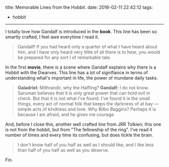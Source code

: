 title: Memorable Lines from the Hobbit.
date: 2016-02-11 22:42:12
tags:
  - hobbit
---

I totally love how Gandalf is introduced in the **book**. This line has been so smartly crafted, I feel awe everytime I read it.
> Gandalf! If you had heard only a quarter of what I have heard about him, and I have only heard very little of all there is to hear, you would be prepared for any sort I of remarkable tale.

In the first **movie**, there is a scene where Gandalf explains why there is a Hobbit with the Dwarves. This line has a lot of signifiance in terms of understanding what's important in life, the power of mundane daily tasks.

> **Galadriel:** Mithrandir, why the Halfling?
> **Gandalf:** I do not know. Saruman believes that it is only great power that can hold evil in check. But that it is not what I’ve found. I’ve found it is the small things, every act of normal folk that keeps the darkness of at bay — simple acts of kindness and love. Why Bilbo Baggins? Perhaps it is because I am afraid, and he gives me courage.

And, before I close this, another well crafted line from JRR Tolkien; this one is not from the hobbit, but from "The fellowship of the ring". I've read it number of times and every time its confusing, but does tickle the brain.
> I don't know half of you half as well as I should like; and I like less than half of you half as well as you deserve.

Fin.
